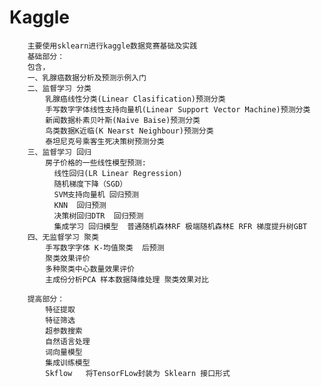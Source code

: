 # Kaggle
        主要使用sklearn进行kaggle数据竞赛基础及实践
        基础部分：
        包含， 
        一、乳腺癌数据分析及预测示例入门
        二、监督学习 分类
            乳腺癌线性分类(Linear Clasification)预测分类
            手写数字字体线性支持向量机(Linear Support Vector Machine)预测分类
            新闻数据朴素贝叶斯(Naive Baise)预测分类
            鸟类数据K近临(K Nearst Neighbour)预测分类
            泰坦尼克号乘客生死决策树预测分类
        三、监督学习 回归
            房子价格的一些线性模型预测:
              线性回归(LR Linear Regression) 
              随机梯度下降（SGD）
              SVM支持向量机 回归预测
              KNN  回归预测
              决策树回归DTR  回归预测
              集成学习 回归模型  普通随机森林RF 极端随机森林E RFR 梯度提升树GBT
        四、无监督学习 聚类
            手写数字字体 K-均值聚类  后预测
            聚类效果评价
            多种聚类中心数量效果评价
            主成份分析PCA 样本数据降维处理 聚类效果对比

        提高部分：
            特征提取
            特征筛选 
            超参数搜索
            自然语言处理
            词向量模型 
            集成训练模型 
            Skflow   将TensorFLow封装为 Sklearn 接口形式
            
            












